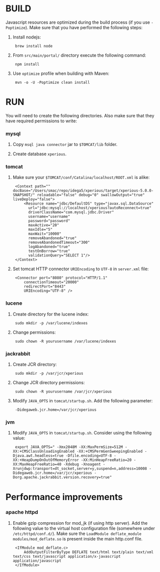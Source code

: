 BUILD
===
Javascript resources are optimized during the build process (if you use `-Poptimize`). Make sure that you have
performed the following steps:

1. Install nodejs:

		brew install node

2. From `src/main/portal/` directory execute the following command:

		npm install

3. Use `optimize` profile when building with Maven:

		mvn -o -U -Poptimize clean install

RUN
===
You will need to create the following directories. Also make sure that they have required
permissions to write:

### mysql
1. Copy `msql java connector` jar to `$TOMCAT/lib` folder.

2. Create database `xperious`.

### tomcat

1. Make sure your `$TOMCAT/conf/Catalina/localhost/ROOT.xml` is alike:

		<Context path="" docBase="/Users/smac/repo/idega5/xperious/target/xperious-5.0.0-SNAPSHOT/" reloadable="false" debug="0" swallowOutput="true" liveDeploy="false">
			<Resource name="jdbc/DefaultDS" type="javax.sql.DataSource"
			  url="jdbc:mysql://localhost/xperious?autoReconnect=true"
			  driverClassName="com.mysql.jdbc.Driver"
			  username="username"
			  password="password"
			  maxActive="20"
			  maxIdle="5"
			  maxWait="10000"
			  removeAbandoned="true"
			  removeAbandonedTimeout="300"
			  logAbandoned="true"
			  testOnBorrow="true"
			  validationQuery="SELECT 1"/>
	    </Context>

2. Set tomcat HTTP connector `URIEncoding` to `UTF-8` in `server.xml` file:

		<Connector port="8080" protocol="HTTP/1.1"
			connectionTimeout="20000"
			redirectPort="8443"
			URIEncoding="UTF-8" />


### lucene
1. Create directory for the lucene index:

		sudo mkdir -p /var/lucene/indexes

2. Change permissions:

		sudo chown -R yourusername /var/lucene/indexes

### jackrabbit
1. Create JCR directory:

		sudo mkdir -p /var/jcr/xperious

2. Change JCR directory permissions:

		sudo chown -R yourusername /var/jcr/xperious

3. Modify `JAVA_OPTS` in `tomcat/startup.sh`. Add the following parameter:

		-Didegaweb.jcr.home=/var/jcr/xperious

### jvm
1. Modify `JAVA_OPTS` in `tomcat/startup.sh`. Consider using the following value:

		export JAVA_OPTS=" -Xmx2048M -XX:MaxPermSize=512M -XX:+CMSClassUnloadingEnabled -XX:+CMSPermGenSweepingEnabled -Djava.awt.headless=true -Dfile.encoding=UTF-8 -XX:+HeapDumpOnOutOfMemoryError -XX:MinHeapFreeRatio=20 -XX:MaxHeapFreeRatio=40 -Xdebug -Xnoagent -Xrunjdwp:transport=dt_socket,server=y,suspend=n,address=10008 -Didegaweb.jcr.home=/var/jcr/xperious -Dorg.apache.jackrabbit.version.recovery=true"


Performance improvements
===
### apache httpd
1. Enable gzip compression for mod_jk (if using http server). Add the following value to the virtual host configuration file (somewhere under `/etc/httpd/conf.d/`). Make sure the `LoadModule deflate_module modules/mod_deflate.so` is present inside the main http.conf file.

		<IfModule mod_deflate.c>
			AddOutputFilterByType DEFLATE text/html text/plain text/xml text/css text/javascript application/x-javascript application/javascript
		</IfModule>

